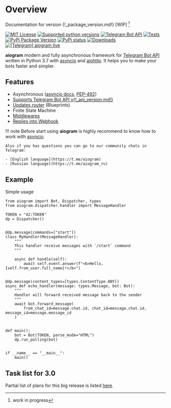 # Overview

Documentation for version {!_package_version.md!} [WIP] [^1]

[![MIT License](https://img.shields.io/pypi/l/aiogram.svg)](https://opensource.org/licenses/MIT)
[![Supported python versions](https://img.shields.io/pypi/pyversions/aiogram.svg)](https://pypi.python.org/pypi/aiogram)
[![Telegram Bot API](https://img.shields.io/badge/Telegram%20Bot%20API-{!_api_version.md!}-blue.svg?logo=telegram)](https://core.telegram.org/bots/api)
[![Tests](https://github.com/aiogram/aiogram/workflows/Tests/badge.svg?branch=dev-3.x)](https://github.com/aiogram/aiogram/actions)
[![PyPi Package Version](https://img.shields.io/pypi/v/aiogram.svg)](https://pypi.python.org/pypi/aiogram)
[![PyPi status](https://img.shields.io/pypi/status/aiogram.svg)](https://pypi.python.org/pypi/aiogram)
[![Downloads](https://img.shields.io/pypi/dm/aiogram.svg)](https://pypi.python.org/pypi/aiogram)
[![\[Telegram\] aiogram live](https://img.shields.io/badge/telegram-aiogram-blue.svg)](https://t.me/aiogram_live)

**aiogram** modern and fully asynchronous framework for [Telegram Bot API](https://core.telegram.org/bots/api) written in Python 3.7 with [asyncio](https://docs.python.org/3/library/asyncio.html) and [aiohttp](https://github.com/aio-libs/aiohttp). It helps you to make your bots faster and simpler.


## Features

- Asynchronous ([asyncio docs](https://docs.python.org/3/library/asyncio.html), [PEP-492](https://www.python.org/dev/peps/pep-0492/))
- [Supports Telegram Bot API v{!_api_version.md!}](api/index.md)
- [Updates router](dispatcher/index.md) (Blueprints)
- Finite State Machine
- [Middlewares](dispatcher/middlewares.md)
- [Replies into Webhook](https://core.telegram.org/bots/faq#how-can-i-make-requests-in-response-to-updates)


!!! note
    Before start using **aiogram** is highly recommend to know how to work with [asyncio](https://docs.python.org/3/library/asyncio.html).

    Also if you has questions you can go to our community chats in Telegram:

    - [English language](https://t.me/aiogram)
    - [Russian language](https://t.me/aiogram_ru)


## Example

Simple usage
```python3 
from aiogram import Bot, Dispatcher, types
from aiogram.dispatcher.handler import MessageHandler

TOKEN = "42:TOKEN"
dp = Dispatcher()


@dp.message(commands=["start"])
class MyHandler(MessageHandler):
    """
    This handler receive messages with `/start` command
    """

    async def handle(self):
        await self.event.answer(f"<b>Hello, {self.from_user.full_name}!</b>")


@dp.message(content_types=[types.ContentType.ANY])
async def echo_handler(message: types.Message, bot: Bot):
    """
    Handler will forward received message back to the sender
    """
    await bot.forward_message(
        from_chat_id=message.chat.id, chat_id=message.chat.id, message_id=message.message_id
    )


def main():
    bot = Bot(TOKEN, parse_mode="HTML")
    dp.run_polling(bot)


if __name__ == "__main__":
    main()
```

## Task list for 3.0
Partial list of plans for this big release is listed [here](todo.md).

[^1]: work in progress
